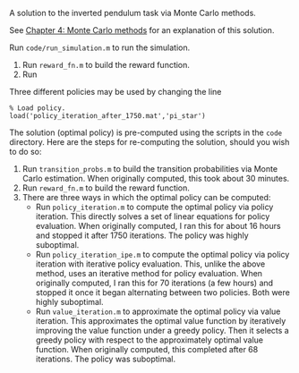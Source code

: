 A solution to the inverted pendulum task via Monte Carlo methods.

See [Chapter 4: Monte Carlo methods](writeup/3-pi.pdf) for an explanation of this solution.

Run `code/run_simulation.m` to run the simulation.

1. Run `reward_fn.m` to build the reward function.
2. Run 







 Three different policies may be used by changing the line 

```
% Load policy.
load('policy_iteration_after_1750.mat','pi_star')
```


The solution (optimal policy) is pre-computed using the scripts in the `code` directory. Here are the steps for re-computing the solution, should you wish to do so:

1. Run `transition_probs.m` to build the transition probabilities via Monte Carlo estimation. When originally computed, this took about 30 minutes.
2. Run `reward_fn.m` to build the reward function.
3. There are three ways in which the optimal policy can be computed:
    - Run `policy_iteration.m` to compute the optimal policy via policy iteration. This directly solves a set of linear equations for policy evaluation. When originally computed, I ran this for about 16 hours and stopped it after 1750 iterations. The policy was highly suboptimal.
    - Run `policy_iteration_ipe.m` to compute the optimal policy via policy iteration with iterative policy evaluation. This, unlike the above method, uses an iterative method for policy evaluation. When originally computed, I ran this for 70 iterations (a few hours) and stopped it once it began alternating between two policies. Both were highly suboptimal.
    - Run `value_iteration.m` to approximate the optimal policy via value iteration. This approximates the optimal value function by iteratively improving the value function under a greedy policy. Then it selects a greedy policy with respect to the approximately optimal value function. When originally computed, this completed after 68 iterations. The policy was suboptimal.
